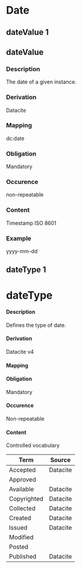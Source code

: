 # Date



## dateValue 1 
##  dateValue

### Description
The date of a given instance. 

### Derivation
Datacite

### Mapping
dc:date

### Obligation	
Mandatory

### Occurence	
non-repeatable

### Content 
Timestamp ISO 8601

### Example
yyyy-mm-dd

## dateType 1 
# dateType

#### Description
Defines the type of date. 

#### Derivation
Datacite v4

#### Mapping
 
#### Obligation	
Mandatory

#### Occurence	
Non-repeatable

#### Content 
Controlled vocabulary

Term|Source
----|------
Accepted | Datacite
Approved |
Available | Datacite
Copyrighted | Datacite
Collected | Datacite
Created | Datacite
Issued | Datacite
Modified |
Posted |
Published | Datacite
